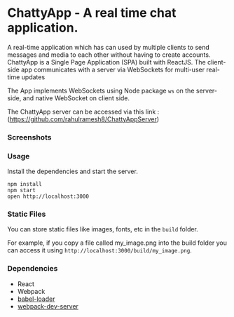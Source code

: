 ChattyApp - A real time chat application.
=====================

A real-time application which has can used by multiple clients to send messages and media to each other without having to create accounts. ChattyApp is a Single Page Application (SPA) built with ReactJS. The client-side app communicates with a server via WebSockets for multi-user real-time updates

The App implements WebSockets using Node package `ws` on the server-side, and native WebSocket on client side.

The ChattyApp server can be accessed via this link : (https://github.com/rahulramesh8/ChattyAppServer)


### Screenshots







### Usage

Install the dependencies and start the server.

```
npm install
npm start
open http://localhost:3000
```

### Static Files

You can store static files like images, fonts, etc in the `build` folder.

For example, if you copy a file called my_image.png into the build folder you can access it using `http://localhost:3000/build/my_image.png`.

### Dependencies

* React
* Webpack
* [babel-loader](https://github.com/babel/babel-loader)
* [webpack-dev-server](https://github.com/webpack/webpack-dev-server)

